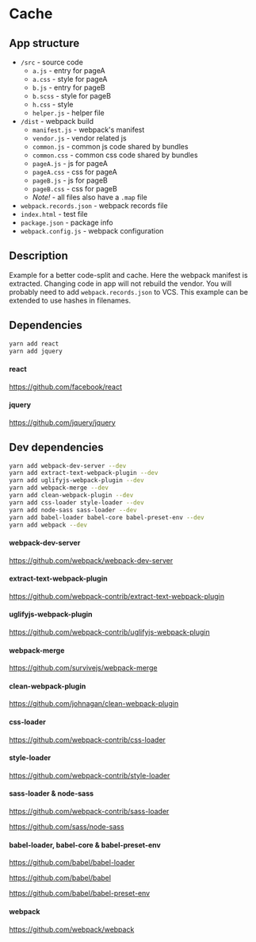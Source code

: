 # Cache

## App structure

- `/src` - source code
    - `a.js` - entry for pageA
    - `a.css` - style for pageA
    - `b.js` - entry for pageB
    - `b.scss` - style for pageB
    - `h.css` - style
    - `helper.js` - helper file
- `/dist` - webpack build
    - `manifest.js` - webpack's manifest
    - `vendor.js` - vendor related js
    - `common.js` - common js code shared by bundles
    - `common.css` - common css code shared by bundles
    - `pageA.js` - js for pageA
    - `pageA.css` - css for pageA
    - `pageB.js` - js for pageB
    - `pageB.css` - css for pageB
    - _Note!_ - all files also have a `.map` file
- `webpack.records.json` - webpack records file
- `index.html` - test file
- `package.json` - package info
- `webpack.config.js` - webpack configuration

## Description

Example for a better code-split and cache.
Here the webpack manifest is extracted. Changing code in app will not
rebuild the vendor. You will probably need to add `webpack.records.json`
to VCS.
This example can be extended to use hashes in filenames.

## Dependencies

```bash
yarn add react
yarn add jquery
```

#### react

https://github.com/facebook/react

#### jquery

https://github.com/jquery/jquery

## Dev dependencies

```bash
yarn add webpack-dev-server --dev
yarn add extract-text-webpack-plugin --dev
yarn add uglifyjs-webpack-plugin --dev
yarn add webpack-merge --dev
yarn add clean-webpack-plugin --dev
yarn add css-loader style-loader --dev
yarn add node-sass sass-loader --dev
yarn add babel-loader babel-core babel-preset-env --dev
yarn add webpack --dev
```

#### webpack-dev-server

https://github.com/webpack/webpack-dev-server

#### extract-text-webpack-plugin

https://github.com/webpack-contrib/extract-text-webpack-plugin

#### uglifyjs-webpack-plugin

https://github.com/webpack-contrib/uglifyjs-webpack-plugin

#### webpack-merge

https://github.com/survivejs/webpack-merge

#### clean-webpack-plugin

https://github.com/johnagan/clean-webpack-plugin

#### css-loader

https://github.com/webpack-contrib/css-loader

#### style-loader

https://github.com/webpack-contrib/style-loader

#### sass-loader & node-sass

https://github.com/webpack-contrib/sass-loader

https://github.com/sass/node-sass

#### babel-loader, babel-core & babel-preset-env

https://github.com/babel/babel-loader

https://github.com/babel/babel

https://github.com/babel/babel-preset-env

#### webpack

https://github.com/webpack/webpack
